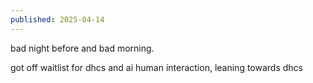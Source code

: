 ```yaml
---
published: 2025-04-14
---
```


bad night before and bad morning. 

got off waitlist for dhcs and ai human interaction, leaning towards dhcs 